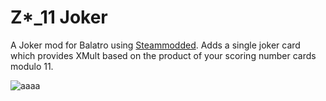 # Z*_11 Joker

A Joker mod for Balatro using [Steammodded](https://github.com/Steamodded/smods).
Adds a single joker card which provides XMult based on the product of your scoring
number cards modulo 11.

![aaaa](https://github.com/user-attachments/assets/75bd6214-ec91-4617-af39-9fc9394c67cf)
